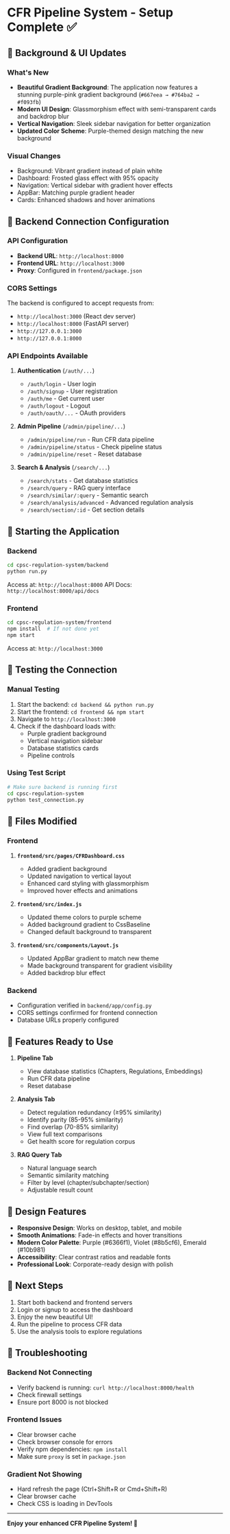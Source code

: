 # CFR Pipeline System - Setup Complete ✅

## 🎨 Background & UI Updates

### What's New
- **Beautiful Gradient Background**: The application now features a stunning purple-pink gradient background (`#667eea → #764ba2 → #f093fb`)
- **Modern UI Design**: Glassmorphism effect with semi-transparent cards and backdrop blur
- **Vertical Navigation**: Sleek sidebar navigation for better organization
- **Updated Color Scheme**: Purple-themed design matching the new background

### Visual Changes
- Background: Vibrant gradient instead of plain white
- Dashboard: Frosted glass effect with 95% opacity
- Navigation: Vertical sidebar with gradient hover effects
- AppBar: Matching purple gradient header
- Cards: Enhanced shadows and hover animations

## 🔌 Backend Connection Configuration

### API Configuration
- **Backend URL**: `http://localhost:8000`
- **Frontend URL**: `http://localhost:3000`
- **Proxy**: Configured in `frontend/package.json`

### CORS Settings
The backend is configured to accept requests from:
- `http://localhost:3000` (React dev server)
- `http://localhost:8000` (FastAPI server)
- `http://127.0.0.1:3000`
- `http://127.0.0.1:8000`

### API Endpoints Available
1. **Authentication** (`/auth/...`)
   - `/auth/login` - User login
   - `/auth/signup` - User registration
   - `/auth/me` - Get current user
   - `/auth/logout` - Logout
   - `/auth/oauth/...` - OAuth providers

2. **Admin Pipeline** (`/admin/pipeline/...`)
   - `/admin/pipeline/run` - Run CFR data pipeline
   - `/admin/pipeline/status` - Check pipeline status
   - `/admin/pipeline/reset` - Reset database

3. **Search & Analysis** (`/search/...`)
   - `/search/stats` - Get database statistics
   - `/search/query` - RAG query interface
   - `/search/similar/:query` - Semantic search
   - `/search/analysis/advanced` - Advanced regulation analysis
   - `/search/section/:id` - Get section details

## 🚀 Starting the Application

### Backend
```bash
cd cpsc-regulation-system/backend
python run.py
```
Access at: `http://localhost:8000`
API Docs: `http://localhost:8000/api/docs`

### Frontend
```bash
cd cpsc-regulation-system/frontend
npm install  # If not done yet
npm start
```
Access at: `http://localhost:3000`

## 🧪 Testing the Connection

### Manual Testing
1. Start the backend: `cd backend && python run.py`
2. Start the frontend: `cd frontend && npm start`
3. Navigate to `http://localhost:3000`
4. Check if the dashboard loads with:
   - Purple gradient background
   - Vertical navigation sidebar
   - Database statistics cards
   - Pipeline controls

### Using Test Script
```bash
# Make sure backend is running first
cd cpsc-regulation-system
python test_connection.py
```

## 📁 Files Modified

### Frontend
1. **`frontend/src/pages/CFRDashboard.css`**
   - Added gradient background
   - Updated navigation to vertical layout
   - Enhanced card styling with glassmorphism
   - Improved hover effects and animations

2. **`frontend/src/index.js`**
   - Updated theme colors to purple scheme
   - Added background gradient to CssBaseline
   - Changed default background to transparent

3. **`frontend/src/components/Layout.js`**
   - Updated AppBar gradient to match new theme
   - Made background transparent for gradient visibility
   - Added backdrop blur effect

### Backend
- Configuration verified in `backend/app/config.py`
- CORS settings confirmed for frontend connection
- Database URLs properly configured

## 🎯 Features Ready to Use

1. **Pipeline Tab**
   - View database statistics (Chapters, Regulations, Embeddings)
   - Run CFR data pipeline
   - Reset database

2. **Analysis Tab**
   - Detect regulation redundancy (≥95% similarity)
   - Identify parity (85-95% similarity)
   - Find overlap (70-85% similarity)
   - View full text comparisons
   - Get health score for regulation corpus

3. **RAG Query Tab**
   - Natural language search
   - Semantic similarity matching
   - Filter by level (chapter/subchapter/section)
   - Adjustable result count

## 🎨 Design Features

- **Responsive Design**: Works on desktop, tablet, and mobile
- **Smooth Animations**: Fade-in effects and hover transitions
- **Modern Color Palette**: Purple (#6366f1), Violet (#8b5cf6), Emerald (#10b981)
- **Accessibility**: Clear contrast ratios and readable fonts
- **Professional Look**: Corporate-ready design with polish

## 📝 Next Steps

1. Start both backend and frontend servers
2. Login or signup to access the dashboard
3. Enjoy the new beautiful UI!
4. Run the pipeline to process CFR data
5. Use the analysis tools to explore regulations

## 🔧 Troubleshooting

### Backend Not Connecting
- Verify backend is running: `curl http://localhost:8000/health`
- Check firewall settings
- Ensure port 8000 is not blocked

### Frontend Issues
- Clear browser cache
- Check browser console for errors
- Verify npm dependencies: `npm install`
- Make sure `proxy` is set in `package.json`

### Gradient Not Showing
- Hard refresh the page (Ctrl+Shift+R or Cmd+Shift+R)
- Clear browser cache
- Check CSS is loading in DevTools

---

**Enjoy your enhanced CFR Pipeline System! 🎉**

